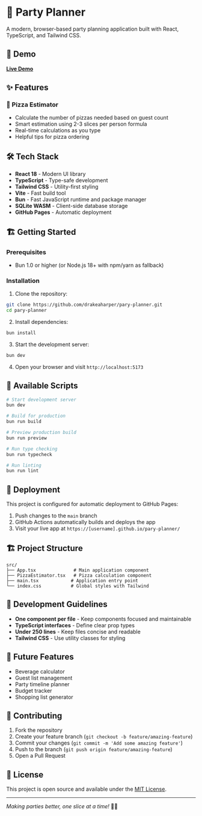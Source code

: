 # 🎉 Party Planner

A modern, browser-based party planning application built with React, TypeScript, and Tailwind CSS.

## 🚀 Demo

**[Live Demo](https://drakeaharper.github.io/pary-planner/)**

## ✨ Features

### 🍕 Pizza Estimator
- Calculate the number of pizzas needed based on guest count
- Smart estimation using 2-3 slices per person formula
- Real-time calculations as you type
- Helpful tips for pizza ordering

## 🛠️ Tech Stack

- **React 18** - Modern UI library
- **TypeScript** - Type-safe development
- **Tailwind CSS** - Utility-first styling
- **Vite** - Fast build tool
- **Bun** - Fast JavaScript runtime and package manager
- **SQLite WASM** - Client-side database storage
- **GitHub Pages** - Automatic deployment

## 🏗️ Getting Started

### Prerequisites
- Bun 1.0 or higher (or Node.js 18+ with npm/yarn as fallback)

### Installation

1. Clone the repository:
```bash
git clone https://github.com/drakeaharper/pary-planner.git
cd pary-planner
```

2. Install dependencies:
```bash
bun install
```

3. Start the development server:
```bash
bun dev
```

4. Open your browser and visit `http://localhost:5173`

## 📜 Available Scripts

```bash
# Start development server
bun dev

# Build for production
bun run build

# Preview production build
bun run preview

# Run type checking
bun run typecheck

# Run linting
bun run lint
```

## 🚀 Deployment

This project is configured for automatic deployment to GitHub Pages:

1. Push changes to the `main` branch
2. GitHub Actions automatically builds and deploys the app
3. Visit your live app at `https://[username].github.io/pary-planner/`

## 🏗️ Project Structure

```
src/
├── App.tsx              # Main application component
├── PizzaEstimator.tsx   # Pizza calculation component
├── main.tsx            # Application entry point
└── index.css           # Global styles with Tailwind
```

## 🎯 Development Guidelines

- **One component per file** - Keep components focused and maintainable
- **TypeScript interfaces** - Define clear prop types
- **Under 250 lines** - Keep files concise and readable
- **Tailwind CSS** - Use utility classes for styling

## 🔮 Future Features

- Beverage calculator
- Guest list management
- Party timeline planner
- Budget tracker
- Shopping list generator

## 🤝 Contributing

1. Fork the repository
2. Create your feature branch (`git checkout -b feature/amazing-feature`)
3. Commit your changes (`git commit -m 'Add some amazing feature'`)
4. Push to the branch (`git push origin feature/amazing-feature`)
5. Open a Pull Request

## 📝 License

This project is open source and available under the [MIT License](LICENSE).

---

*Making parties better, one slice at a time!* 🍕✨